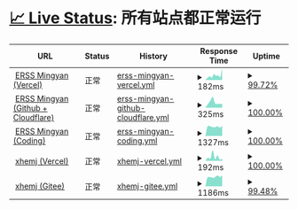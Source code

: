 # [📈 Live Status](https://status.xhemj.eu.org/): <!--live status--> **所有站点都正常运行**

<!--start: status pages-->
<!-- This summary is generated by Upptime (https://github.com/upptime/upptime) -->
<!-- Do not edit this manually, your changes will be overwritten -->
<!-- prettier-ignore -->
| URL | Status | History | Response Time | Uptime |
| --- | ------ | ------- | ------------- | ------ |
| <img alt="" src="https://favicons.githubusercontent.com/mingyan.js.org" height="13"> [ERSS Mingyan (Vercel)](https://mingyan.js.org) | 正常 | [erss-mingyan-vercel.yml](https://github.com/icerss/upptime/commits/master/history/erss-mingyan-vercel.yml) | <details><summary><img alt="Response time graph" src="./graphs/erss-mingyan-vercel/response-time-week.png" height="20"> 182ms</summary><br><a href="https://status.xhemj.eu.org/history/erss-mingyan-vercel"><img alt="Response time 203" src="https://img.shields.io/endpoint?url=https%3A%2F%2Fraw.githubusercontent.com%2Ficerss%2Fupptime%2Fmaster%2Fapi%2Ferss-mingyan-vercel%2Fresponse-time.json"></a><br><a href="https://status.xhemj.eu.org/history/erss-mingyan-vercel"><img alt="24-hour response time 449" src="https://img.shields.io/endpoint?url=https%3A%2F%2Fraw.githubusercontent.com%2Ficerss%2Fupptime%2Fmaster%2Fapi%2Ferss-mingyan-vercel%2Fresponse-time-day.json"></a><br><a href="https://status.xhemj.eu.org/history/erss-mingyan-vercel"><img alt="7-day response time 182" src="https://img.shields.io/endpoint?url=https%3A%2F%2Fraw.githubusercontent.com%2Ficerss%2Fupptime%2Fmaster%2Fapi%2Ferss-mingyan-vercel%2Fresponse-time-week.json"></a><br><a href="https://status.xhemj.eu.org/history/erss-mingyan-vercel"><img alt="30-day response time 203" src="https://img.shields.io/endpoint?url=https%3A%2F%2Fraw.githubusercontent.com%2Ficerss%2Fupptime%2Fmaster%2Fapi%2Ferss-mingyan-vercel%2Fresponse-time-month.json"></a><br><a href="https://status.xhemj.eu.org/history/erss-mingyan-vercel"><img alt="1-year response time 203" src="https://img.shields.io/endpoint?url=https%3A%2F%2Fraw.githubusercontent.com%2Ficerss%2Fupptime%2Fmaster%2Fapi%2Ferss-mingyan-vercel%2Fresponse-time-year.json"></a></details> | <details><summary><a href="https://status.xhemj.eu.org/history/erss-mingyan-vercel">99.72%</a></summary><a href="https://status.xhemj.eu.org/history/erss-mingyan-vercel"><img alt="All-time uptime 99.88%" src="https://img.shields.io/endpoint?url=https%3A%2F%2Fraw.githubusercontent.com%2Ficerss%2Fupptime%2Fmaster%2Fapi%2Ferss-mingyan-vercel%2Fuptime.json"></a><br><a href="https://status.xhemj.eu.org/history/erss-mingyan-vercel"><img alt="24-hour uptime 100.00%" src="https://img.shields.io/endpoint?url=https%3A%2F%2Fraw.githubusercontent.com%2Ficerss%2Fupptime%2Fmaster%2Fapi%2Ferss-mingyan-vercel%2Fuptime-day.json"></a><br><a href="https://status.xhemj.eu.org/history/erss-mingyan-vercel"><img alt="7-day uptime 99.72%" src="https://img.shields.io/endpoint?url=https%3A%2F%2Fraw.githubusercontent.com%2Ficerss%2Fupptime%2Fmaster%2Fapi%2Ferss-mingyan-vercel%2Fuptime-week.json"></a><br><a href="https://status.xhemj.eu.org/history/erss-mingyan-vercel"><img alt="30-day uptime 99.88%" src="https://img.shields.io/endpoint?url=https%3A%2F%2Fraw.githubusercontent.com%2Ficerss%2Fupptime%2Fmaster%2Fapi%2Ferss-mingyan-vercel%2Fuptime-month.json"></a><br><a href="https://status.xhemj.eu.org/history/erss-mingyan-vercel"><img alt="1-year uptime 99.88%" src="https://img.shields.io/endpoint?url=https%3A%2F%2Fraw.githubusercontent.com%2Ficerss%2Fupptime%2Fmaster%2Fapi%2Ferss-mingyan-vercel%2Fuptime-year.json"></a></details>
| <img alt="" src="https://favicons.githubusercontent.com/i.xhemj.eu.org" height="13"> [ERSS Mingyan (Github + Cloudflare)](https://i.xhemj.eu.org) | 正常 | [erss-mingyan-github-cloudflare.yml](https://github.com/icerss/upptime/commits/master/history/erss-mingyan-github-cloudflare.yml) | <details><summary><img alt="Response time graph" src="./graphs/erss-mingyan-github-cloudflare/response-time-week.png" height="20"> 325ms</summary><br><a href="https://status.xhemj.eu.org/history/erss-mingyan-github-cloudflare"><img alt="Response time 347" src="https://img.shields.io/endpoint?url=https%3A%2F%2Fraw.githubusercontent.com%2Ficerss%2Fupptime%2Fmaster%2Fapi%2Ferss-mingyan-github-cloudflare%2Fresponse-time.json"></a><br><a href="https://status.xhemj.eu.org/history/erss-mingyan-github-cloudflare"><img alt="24-hour response time 241" src="https://img.shields.io/endpoint?url=https%3A%2F%2Fraw.githubusercontent.com%2Ficerss%2Fupptime%2Fmaster%2Fapi%2Ferss-mingyan-github-cloudflare%2Fresponse-time-day.json"></a><br><a href="https://status.xhemj.eu.org/history/erss-mingyan-github-cloudflare"><img alt="7-day response time 325" src="https://img.shields.io/endpoint?url=https%3A%2F%2Fraw.githubusercontent.com%2Ficerss%2Fupptime%2Fmaster%2Fapi%2Ferss-mingyan-github-cloudflare%2Fresponse-time-week.json"></a><br><a href="https://status.xhemj.eu.org/history/erss-mingyan-github-cloudflare"><img alt="30-day response time 363" src="https://img.shields.io/endpoint?url=https%3A%2F%2Fraw.githubusercontent.com%2Ficerss%2Fupptime%2Fmaster%2Fapi%2Ferss-mingyan-github-cloudflare%2Fresponse-time-month.json"></a><br><a href="https://status.xhemj.eu.org/history/erss-mingyan-github-cloudflare"><img alt="1-year response time 347" src="https://img.shields.io/endpoint?url=https%3A%2F%2Fraw.githubusercontent.com%2Ficerss%2Fupptime%2Fmaster%2Fapi%2Ferss-mingyan-github-cloudflare%2Fresponse-time-year.json"></a></details> | <details><summary><a href="https://status.xhemj.eu.org/history/erss-mingyan-github-cloudflare">100.00%</a></summary><a href="https://status.xhemj.eu.org/history/erss-mingyan-github-cloudflare"><img alt="All-time uptime 99.75%" src="https://img.shields.io/endpoint?url=https%3A%2F%2Fraw.githubusercontent.com%2Ficerss%2Fupptime%2Fmaster%2Fapi%2Ferss-mingyan-github-cloudflare%2Fuptime.json"></a><br><a href="https://status.xhemj.eu.org/history/erss-mingyan-github-cloudflare"><img alt="24-hour uptime 100.00%" src="https://img.shields.io/endpoint?url=https%3A%2F%2Fraw.githubusercontent.com%2Ficerss%2Fupptime%2Fmaster%2Fapi%2Ferss-mingyan-github-cloudflare%2Fuptime-day.json"></a><br><a href="https://status.xhemj.eu.org/history/erss-mingyan-github-cloudflare"><img alt="7-day uptime 100.00%" src="https://img.shields.io/endpoint?url=https%3A%2F%2Fraw.githubusercontent.com%2Ficerss%2Fupptime%2Fmaster%2Fapi%2Ferss-mingyan-github-cloudflare%2Fuptime-week.json"></a><br><a href="https://status.xhemj.eu.org/history/erss-mingyan-github-cloudflare"><img alt="30-day uptime 99.97%" src="https://img.shields.io/endpoint?url=https%3A%2F%2Fraw.githubusercontent.com%2Ficerss%2Fupptime%2Fmaster%2Fapi%2Ferss-mingyan-github-cloudflare%2Fuptime-month.json"></a><br><a href="https://status.xhemj.eu.org/history/erss-mingyan-github-cloudflare"><img alt="1-year uptime 99.75%" src="https://img.shields.io/endpoint?url=https%3A%2F%2Fraw.githubusercontent.com%2Ficerss%2Fupptime%2Fmaster%2Fapi%2Ferss-mingyan-github-cloudflare%2Fuptime-year.json"></a></details>
| <img alt="" src="https://favicons.githubusercontent.com/cn.mingyan.js.org" height="13"> [ERSS Mingyan (Coding)](https://cn.mingyan.js.org) | 正常 | [erss-mingyan-coding.yml](https://github.com/icerss/upptime/commits/master/history/erss-mingyan-coding.yml) | <details><summary><img alt="Response time graph" src="./graphs/erss-mingyan-coding/response-time-week.png" height="20"> 1327ms</summary><br><a href="https://status.xhemj.eu.org/history/erss-mingyan-coding"><img alt="Response time 1239" src="https://img.shields.io/endpoint?url=https%3A%2F%2Fraw.githubusercontent.com%2Ficerss%2Fupptime%2Fmaster%2Fapi%2Ferss-mingyan-coding%2Fresponse-time.json"></a><br><a href="https://status.xhemj.eu.org/history/erss-mingyan-coding"><img alt="24-hour response time 1446" src="https://img.shields.io/endpoint?url=https%3A%2F%2Fraw.githubusercontent.com%2Ficerss%2Fupptime%2Fmaster%2Fapi%2Ferss-mingyan-coding%2Fresponse-time-day.json"></a><br><a href="https://status.xhemj.eu.org/history/erss-mingyan-coding"><img alt="7-day response time 1327" src="https://img.shields.io/endpoint?url=https%3A%2F%2Fraw.githubusercontent.com%2Ficerss%2Fupptime%2Fmaster%2Fapi%2Ferss-mingyan-coding%2Fresponse-time-week.json"></a><br><a href="https://status.xhemj.eu.org/history/erss-mingyan-coding"><img alt="30-day response time 1243" src="https://img.shields.io/endpoint?url=https%3A%2F%2Fraw.githubusercontent.com%2Ficerss%2Fupptime%2Fmaster%2Fapi%2Ferss-mingyan-coding%2Fresponse-time-month.json"></a><br><a href="https://status.xhemj.eu.org/history/erss-mingyan-coding"><img alt="1-year response time 1239" src="https://img.shields.io/endpoint?url=https%3A%2F%2Fraw.githubusercontent.com%2Ficerss%2Fupptime%2Fmaster%2Fapi%2Ferss-mingyan-coding%2Fresponse-time-year.json"></a></details> | <details><summary><a href="https://status.xhemj.eu.org/history/erss-mingyan-coding">100.00%</a></summary><a href="https://status.xhemj.eu.org/history/erss-mingyan-coding"><img alt="All-time uptime 99.59%" src="https://img.shields.io/endpoint?url=https%3A%2F%2Fraw.githubusercontent.com%2Ficerss%2Fupptime%2Fmaster%2Fapi%2Ferss-mingyan-coding%2Fuptime.json"></a><br><a href="https://status.xhemj.eu.org/history/erss-mingyan-coding"><img alt="24-hour uptime 100.00%" src="https://img.shields.io/endpoint?url=https%3A%2F%2Fraw.githubusercontent.com%2Ficerss%2Fupptime%2Fmaster%2Fapi%2Ferss-mingyan-coding%2Fuptime-day.json"></a><br><a href="https://status.xhemj.eu.org/history/erss-mingyan-coding"><img alt="7-day uptime 100.00%" src="https://img.shields.io/endpoint?url=https%3A%2F%2Fraw.githubusercontent.com%2Ficerss%2Fupptime%2Fmaster%2Fapi%2Ferss-mingyan-coding%2Fuptime-week.json"></a><br><a href="https://status.xhemj.eu.org/history/erss-mingyan-coding"><img alt="30-day uptime 99.56%" src="https://img.shields.io/endpoint?url=https%3A%2F%2Fraw.githubusercontent.com%2Ficerss%2Fupptime%2Fmaster%2Fapi%2Ferss-mingyan-coding%2Fuptime-month.json"></a><br><a href="https://status.xhemj.eu.org/history/erss-mingyan-coding"><img alt="1-year uptime 99.59%" src="https://img.shields.io/endpoint?url=https%3A%2F%2Fraw.githubusercontent.com%2Ficerss%2Fupptime%2Fmaster%2Fapi%2Ferss-mingyan-coding%2Fuptime-year.json"></a></details>
| <img alt="" src="https://favicons.githubusercontent.com/xhemj.js.org" height="13"> [xhemj (Vercel)](https://xhemj.js.org) | 正常 | [xhemj-vercel.yml](https://github.com/icerss/upptime/commits/master/history/xhemj-vercel.yml) | <details><summary><img alt="Response time graph" src="./graphs/xhemj-vercel/response-time-week.png" height="20"> 192ms</summary><br><a href="https://status.xhemj.eu.org/history/xhemj-vercel"><img alt="Response time 191" src="https://img.shields.io/endpoint?url=https%3A%2F%2Fraw.githubusercontent.com%2Ficerss%2Fupptime%2Fmaster%2Fapi%2Fxhemj-vercel%2Fresponse-time.json"></a><br><a href="https://status.xhemj.eu.org/history/xhemj-vercel"><img alt="24-hour response time 114" src="https://img.shields.io/endpoint?url=https%3A%2F%2Fraw.githubusercontent.com%2Ficerss%2Fupptime%2Fmaster%2Fapi%2Fxhemj-vercel%2Fresponse-time-day.json"></a><br><a href="https://status.xhemj.eu.org/history/xhemj-vercel"><img alt="7-day response time 192" src="https://img.shields.io/endpoint?url=https%3A%2F%2Fraw.githubusercontent.com%2Ficerss%2Fupptime%2Fmaster%2Fapi%2Fxhemj-vercel%2Fresponse-time-week.json"></a><br><a href="https://status.xhemj.eu.org/history/xhemj-vercel"><img alt="30-day response time 190" src="https://img.shields.io/endpoint?url=https%3A%2F%2Fraw.githubusercontent.com%2Ficerss%2Fupptime%2Fmaster%2Fapi%2Fxhemj-vercel%2Fresponse-time-month.json"></a><br><a href="https://status.xhemj.eu.org/history/xhemj-vercel"><img alt="1-year response time 191" src="https://img.shields.io/endpoint?url=https%3A%2F%2Fraw.githubusercontent.com%2Ficerss%2Fupptime%2Fmaster%2Fapi%2Fxhemj-vercel%2Fresponse-time-year.json"></a></details> | <details><summary><a href="https://status.xhemj.eu.org/history/xhemj-vercel">100.00%</a></summary><a href="https://status.xhemj.eu.org/history/xhemj-vercel"><img alt="All-time uptime 100.00%" src="https://img.shields.io/endpoint?url=https%3A%2F%2Fraw.githubusercontent.com%2Ficerss%2Fupptime%2Fmaster%2Fapi%2Fxhemj-vercel%2Fuptime.json"></a><br><a href="https://status.xhemj.eu.org/history/xhemj-vercel"><img alt="24-hour uptime 100.00%" src="https://img.shields.io/endpoint?url=https%3A%2F%2Fraw.githubusercontent.com%2Ficerss%2Fupptime%2Fmaster%2Fapi%2Fxhemj-vercel%2Fuptime-day.json"></a><br><a href="https://status.xhemj.eu.org/history/xhemj-vercel"><img alt="7-day uptime 100.00%" src="https://img.shields.io/endpoint?url=https%3A%2F%2Fraw.githubusercontent.com%2Ficerss%2Fupptime%2Fmaster%2Fapi%2Fxhemj-vercel%2Fuptime-week.json"></a><br><a href="https://status.xhemj.eu.org/history/xhemj-vercel"><img alt="30-day uptime 100.00%" src="https://img.shields.io/endpoint?url=https%3A%2F%2Fraw.githubusercontent.com%2Ficerss%2Fupptime%2Fmaster%2Fapi%2Fxhemj-vercel%2Fuptime-month.json"></a><br><a href="https://status.xhemj.eu.org/history/xhemj-vercel"><img alt="1-year uptime 100.00%" src="https://img.shields.io/endpoint?url=https%3A%2F%2Fraw.githubusercontent.com%2Ficerss%2Fupptime%2Fmaster%2Fapi%2Fxhemj-vercel%2Fuptime-year.json"></a></details>
| <img alt="" src="https://favicons.githubusercontent.com/xhemj.gitee.io" height="13"> [xhemj (Gitee)](https://xhemj.gitee.io) | 正常 | [xhemj-gitee.yml](https://github.com/icerss/upptime/commits/master/history/xhemj-gitee.yml) | <details><summary><img alt="Response time graph" src="./graphs/xhemj-gitee/response-time-week.png" height="20"> 1186ms</summary><br><a href="https://status.xhemj.eu.org/history/xhemj-gitee"><img alt="Response time 2807" src="https://img.shields.io/endpoint?url=https%3A%2F%2Fraw.githubusercontent.com%2Ficerss%2Fupptime%2Fmaster%2Fapi%2Fxhemj-gitee%2Fresponse-time.json"></a><br><a href="https://status.xhemj.eu.org/history/xhemj-gitee"><img alt="24-hour response time 1235" src="https://img.shields.io/endpoint?url=https%3A%2F%2Fraw.githubusercontent.com%2Ficerss%2Fupptime%2Fmaster%2Fapi%2Fxhemj-gitee%2Fresponse-time-day.json"></a><br><a href="https://status.xhemj.eu.org/history/xhemj-gitee"><img alt="7-day response time 1186" src="https://img.shields.io/endpoint?url=https%3A%2F%2Fraw.githubusercontent.com%2Ficerss%2Fupptime%2Fmaster%2Fapi%2Fxhemj-gitee%2Fresponse-time-week.json"></a><br><a href="https://status.xhemj.eu.org/history/xhemj-gitee"><img alt="30-day response time 2887" src="https://img.shields.io/endpoint?url=https%3A%2F%2Fraw.githubusercontent.com%2Ficerss%2Fupptime%2Fmaster%2Fapi%2Fxhemj-gitee%2Fresponse-time-month.json"></a><br><a href="https://status.xhemj.eu.org/history/xhemj-gitee"><img alt="1-year response time 2807" src="https://img.shields.io/endpoint?url=https%3A%2F%2Fraw.githubusercontent.com%2Ficerss%2Fupptime%2Fmaster%2Fapi%2Fxhemj-gitee%2Fresponse-time-year.json"></a></details> | <details><summary><a href="https://status.xhemj.eu.org/history/xhemj-gitee">99.48%</a></summary><a href="https://status.xhemj.eu.org/history/xhemj-gitee"><img alt="All-time uptime 99.17%" src="https://img.shields.io/endpoint?url=https%3A%2F%2Fraw.githubusercontent.com%2Ficerss%2Fupptime%2Fmaster%2Fapi%2Fxhemj-gitee%2Fuptime.json"></a><br><a href="https://status.xhemj.eu.org/history/xhemj-gitee"><img alt="24-hour uptime 97.64%" src="https://img.shields.io/endpoint?url=https%3A%2F%2Fraw.githubusercontent.com%2Ficerss%2Fupptime%2Fmaster%2Fapi%2Fxhemj-gitee%2Fuptime-day.json"></a><br><a href="https://status.xhemj.eu.org/history/xhemj-gitee"><img alt="7-day uptime 99.48%" src="https://img.shields.io/endpoint?url=https%3A%2F%2Fraw.githubusercontent.com%2Ficerss%2Fupptime%2Fmaster%2Fapi%2Fxhemj-gitee%2Fuptime-week.json"></a><br><a href="https://status.xhemj.eu.org/history/xhemj-gitee"><img alt="30-day uptime 99.13%" src="https://img.shields.io/endpoint?url=https%3A%2F%2Fraw.githubusercontent.com%2Ficerss%2Fupptime%2Fmaster%2Fapi%2Fxhemj-gitee%2Fuptime-month.json"></a><br><a href="https://status.xhemj.eu.org/history/xhemj-gitee"><img alt="1-year uptime 99.17%" src="https://img.shields.io/endpoint?url=https%3A%2F%2Fraw.githubusercontent.com%2Ficerss%2Fupptime%2Fmaster%2Fapi%2Fxhemj-gitee%2Fuptime-year.json"></a></details>

<!--end: status pages-->
